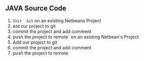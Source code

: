 ## JAVA Source Code
1. `Init  Git` on an existing Netbeans Project
2. `Add` our project to git
3. commit the project and add comment
4. push the project to remote` on an existing Netbean's Project
2. Add our project to git
3. commit the project and add comment
4. push the project to remote
